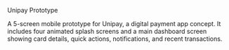 Unipay Prototype

A 5-screen mobile prototype for Unipay, a digital payment app concept. It includes four animated splash screens and a main dashboard screen showing card details, quick actions, notifications, and recent transactions.
